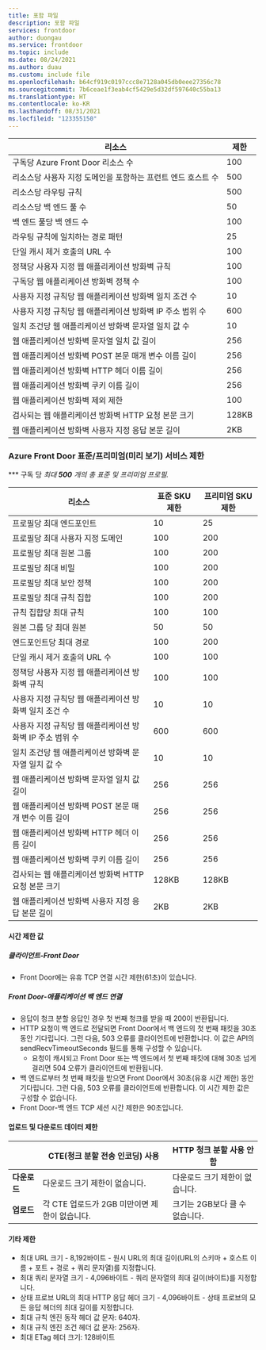 ```yaml
---
title: 포함 파일
description: 포함 파일
services: frontdoor
author: duongau
ms.service: frontdoor
ms.topic: include
ms.date: 08/24/2021
ms.author: duau
ms.custom: include file
ms.openlocfilehash: b64cf919c0197ccc8e7128a045db0eee27356c78
ms.sourcegitcommit: 7b6ceae1f3eab4cf5429e5d32df597640c55ba13
ms.translationtype: HT
ms.contentlocale: ko-KR
ms.lasthandoff: 08/31/2021
ms.locfileid: "123355150"
---
```

| 리소스 | 제한 |
| --- | --- |
| 구독당 Azure Front Door 리소스 수 | 100 |
| 리소스당 사용자 지정 도메인을 포함하는 프런트 엔드 호스트 수 | 500 |
| 리소스당 라우팅 규칙 | 500 |
| 리소스당 백 엔드 풀 수 | 50 |
| 백 엔드 풀당 백 엔드 수 | 100 |
| 라우팅 규칙에 일치하는 경로 패턴 | 25 |
| 단일 캐시 제거 호출의 URL 수 | 100 |
| 정책당 사용자 지정 웹 애플리케이션 방화벽 규칙 | 100 |
| 구독당 웹 애플리케이션 방화벽 정책 수 | 100 |
| 사용자 지정 규칙당 웹 애플리케이션 방화벽 일치 조건 수 | 10 |
| 사용자 지정 규칙당 웹 애플리케이션 방화벽 IP 주소 범위 수 | 600 |
| 일치 조건당 웹 애플리케이션 방화벽 문자열 일치 값 수 | 10 |
| 웹 애플리케이션 방화벽 문자열 일치 값 길이 | 256 |
| 웹 애플리케이션 방화벽 POST 본문 매개 변수 이름 길이 | 256 |
| 웹 애플리케이션 방화벽 HTTP 헤더 이름 길이 | 256 |
| 웹 애플리케이션 방화벽 쿠키 이름 길이 | 256 |
| 웹 애플리케이션 방화벽 제외 제한 | 100 |
| 검사되는 웹 애플리케이션 방화벽 HTTP 요청 본문 크기 | 128KB |
| 웹 애플리케이션 방화벽 사용자 지정 응답 본문 길이 | 2KB |

### <a name="azure-front-door-standardpremium-preview-service-limits"></a>Azure Front Door 표준/프리미엄(미리 보기) 서비스 제한

*** 구독 당 *최대 **500** 개의 총 표준 및 프리미엄 프로필.*

| 리소스 | 표준 SKU 제한 | 프리미엄 SKU 제한 |
| --- | --- | --- |
| 프로필당 최대 엔드포인트  | 10 | 25 |
| 프로필당 최대 사용자 지정 도메인 | 100 | 200 |
| 프로필당 최대 원본 그룹 | 100 | 200 |
| 프로필당 최대 비밀 | 100 | 200 |
| 프로필당 최대 보안 정책 | 100 | 200 |
| 프로필당 최대 규칙 집합 | 100 | 200 |
| 규칙 집합당 최대 규칙 | 100 | 100 |
| 원본 그룹 당 최대 원본 | 50 | 50 |
| 엔드포인트당 최대 경로 | 100 | 200 |
| 단일 캐시 제거 호출의 URL 수 | 100 | 100 |
| 정책당 사용자 지정 웹 애플리케이션 방화벽 규칙 | 100 | 100 |
| 사용자 지정 규칙당 웹 애플리케이션 방화벽 일치 조건 수 | 10 | 10 |
| 사용자 지정 규칙당 웹 애플리케이션 방화벽 IP 주소 범위 수 | 600 | 600 |
| 일치 조건당 웹 애플리케이션 방화벽 문자열 일치 값 수 | 10 | 10 |
| 웹 애플리케이션 방화벽 문자열 일치 값 길이 | 256 | 256 |
| 웹 애플리케이션 방화벽 POST 본문 매개 변수 이름 길이 | 256 | 256 |
| 웹 애플리케이션 방화벽 HTTP 헤더 이름 길이 | 256 | 256 |
| 웹 애플리케이션 방화벽 쿠키 이름 길이 | 256 | 256|
| 검사되는 웹 애플리케이션 방화벽 HTTP 요청 본문 크기 | 128KB | 128KB |
| 웹 애플리케이션 방화벽 사용자 지정 응답 본문 길이 | 2KB | 2KB |

#### <a name="timeout-values"></a>시간 제한 값
##### <a name="client-to-front-door"></a>클라이언트-Front Door
* Front Door에는 유휴 TCP 연결 시간 제한(61초)이 있습니다.

##### <a name="front-door-to-application-back-end"></a>Front Door-애플리케이션 백 엔드 연결
* 응답이 청크 분할 응답인 경우 첫 번째 청크를 받을 때 200이 반환됩니다.
* HTTP 요청이 백 엔드로 전달되면 Front Door에서 백 엔드의 첫 번째 패킷을 30초 동안 기다립니다. 그런 다음, 503 오류를 클라이언트에 반환합니다. 이 값은 API의 sendRecvTimeoutSeconds 필드를 통해 구성할 수 있습니다.
    * 요청이 캐시되고 Front Door 또는 백 엔드에서 첫 번째 패킷에 대해 30초 넘게 걸리면 504 오류가 클라이언트에 반환됩니다. 
* 백 엔드로부터 첫 번째 패킷을 받으면 Front Door에서 30초(유휴 시간 제한) 동안 기다립니다. 그런 다음, 503 오류를 클라이언트에 반환합니다. 이 시간 제한 값은 구성할 수 없습니다.
* Front Door-백 엔드 TCP 세션 시간 제한은 90초입니다.

#### <a name="upload-and-download-data-limit"></a>업로드 및 다운로드 데이터 제한

|  | CTE(청크 분할 전송 인코딩) 사용 | HTTP 청크 분할 사용 안 함 |
| ---- | ------- | ------- |
| **다운로드** | 다운로드 크기 제한이 없습니다. | 다운로드 크기 제한이 없습니다. |
| **업로드** |    각 CTE 업로드가 2GB 미만이면 제한이 없습니다. | 크기는 2GB보다 클 수 없습니다. |

#### <a name="other-limits"></a>기타 제한
* 최대 URL 크기 - 8,192바이트 - 원시 URL의 최대 길이(URL의 스키마 + 호스트 이름 + 포트 + 경로 + 쿼리 문자열)를 지정합니다.
* 최대 쿼리 문자열 크기 - 4,096바이트 - 쿼리 문자열의 최대 길이(바이트)를 지정합니다.
* 상태 프로브 URL의 최대 HTTP 응답 헤더 크기 - 4,096바이트 - 상태 프로브의 모든 응답 헤더의 최대 길이를 지정합니다. 
* 최대 규칙 엔진 동작 헤더 값 문자: 640자.
* 최대 규칙 엔진 조건 헤더 값 문자: 256자.
* 최대 ETag 헤더 크기: 128바이트
